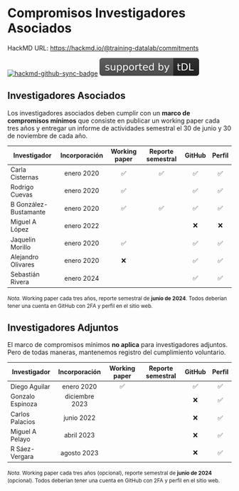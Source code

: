 # Compromisos Investigadores Asociados

HackMD URL: https://hackmd.io/@training-datalab/commitments

[![hackmd-github-sync-badge](https://hackmd.io/jjqhmIpyR06mGCGFdBMrCw/badge)](https://hackmd.io/jjqhmIpyR06mGCGFdBMrCw) [![tDL](https://raw.githubusercontent.com/training-datalab/HackMD/main/badges/tDL.svg)](https://training-datalab.com/)

## Investigadores Asociados

Los investigadores asociados deben cumplir con un **marco de compromisos mínimos** que consiste en publicar un working paper cada tres años y entregar un informe de actividades semestral el 30 de junio y 30 de noviembre de cada año.

| Investigador | Incorporación | Working paper | Reporte semestral | GitHub | Perfil |
| ------------ | :-----------: | :-----------: | :---------------: | :----: | :----: |
|Carla Cisternas | enero 2020 | :white_check_mark: | :white_check_mark: | :white_check_mark: | :white_check_mark: |
| Rodrigo Cuevas | enero 2020 | :white_check_mark: | | :white_check_mark: | :white_check_mark: |
| B González-Bustamante| enero 2020 | :white_check_mark: | :white_check_mark: | :white_check_mark: | :white_check_mark: |
| Miguel A López | enero 2022 |  |  | :x: | :x: |
| Jaquelin Morillo | enero 2020 | :white_check_mark: |  | :white_check_mark: | :white_check_mark: |
| Alejandro Olivares | enero 2020 | :x: |  | :white_check_mark: | :white_check_mark: |
| Sebastián Rivera | enero 2024 |  |  | :white_check_mark: | :white_check_mark: |

<small>*Nota.* Working paper cada tres años, reporte semestral de **junio de 2024**. Todos deberían tener una cuenta en GitHub con 2FA y perfil en el sitio web.</small>

## Investigadores Adjuntos

El marco de compromisos mínimos **no aplica** para investigadores adjuntos. Pero de todas maneras, mantenemos registro del cumplimiento voluntario.

| Investigador | Incorporación | Working paper | Reporte semestral | GitHub | Perfil |
| ------------ | :-----------: | :-----------: | :---------------: | :----: | :----: |
| Diego Aguilar | enero 2020 | :white_check_mark: | | :white_check_mark: | :white_check_mark: |
| Gonzalo Espinoza | diciembre 2023 | | | :x: | :white_check_mark: |
| Carlos Palacios | junio 2022 | | | :x: | :white_check_mark: |
| Miguel A Pelayo | abril 2023 | | | :x: | :white_check_mark: |
| R Sáez-Vergara | agosto 2023 | | | :x: | :white_check_mark: |

<small>*Nota.* Working paper cada tres años (opcional), reporte semestral de **junio de 2024** (opcional). Todos deberían tener una cuenta en GitHub con 2FA y perfil en el sitio web.</small>